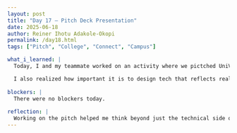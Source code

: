 ```yaml
---
layout: post
title: "Day 17 – Pitch Deck Presentation"
date: 2025-06-18
author: Reiner Ihotu Adakole-Okopi
permalink: /day18.html
tags: ["Pitch", "College", "Connect", "Campus"]

what_i_learned: |
  Today, I and my teammate worked on an activity where we pictched UniV3rse, a social networking app built specifically for college students. The pitch focused on solving three main problems students face: struggling to make friends, not knowing who’s in their classes, and missing out on campus events. Through features like a classmate finder, swipe-to-connect friend matching, and a real-time event discovery feed, UniV3rse helps students find community from day one. While preparing the pitch, I learned how to clearly define the problem, showcase the app’s value, and lay out a realistic growth strategy that could take the product from five universities to over a hundred.

  I also realized how important it is to design tech that reflects real student experiences—not just to solve problems, but to help people truly feel like they belong.
   
blockers: |
  There were no blockers today.
  
reflection: |
  Working on the pitch helped me think beyond just the technical side of building an app. It made me consider things like how students actually interact on campus, what kinds of relationships they’re looking for, and why so many still feel disconnected even with tons of apps available. Crafting a solution that speaks directly to that felt empowering. I can now see how something like UniV3rse can not only fill a gap but change the way students experience college life altogether
---
```

